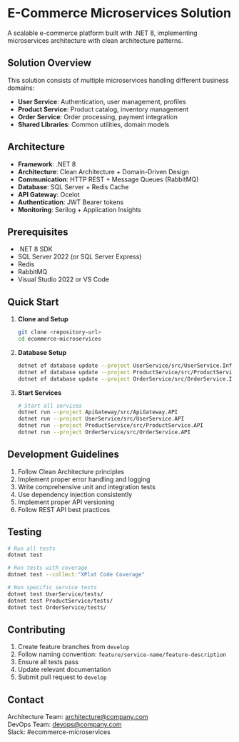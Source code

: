 # E-Commerce Microservices Solution

A scalable e-commerce platform built with .NET 8, implementing microservices architecture with clean architecture patterns.

## Solution Overview

This solution consists of multiple microservices handling different business domains:
- **User Service**: Authentication, user management, profiles
- **Product Service**: Product catalog, inventory management
- **Order Service**: Order processing, payment integration
- **Shared Libraries**: Common utilities, domain models

## Architecture

- **Framework**: .NET 8
- **Architecture**: Clean Architecture + Domain-Driven Design
- **Communication**: HTTP REST + Message Queues (RabbitMQ)
- **Database**: SQL Server + Redis Cache
- **API Gateway**: Ocelot
- **Authentication**: JWT Bearer tokens
- **Monitoring**: Serilog + Application Insights

## Prerequisites

- .NET 8 SDK
- SQL Server 2022 (or SQL Server Express)
- Redis
- RabbitMQ
- Visual Studio 2022 or VS Code

## Quick Start

1. **Clone and Setup**
   ```bash
   git clone <repository-url>
   cd ecommerce-microservices
   ```

2. **Database Setup**
   ```bash
   dotnet ef database update --project UserService/src/UserService.Infrastructure
   dotnet ef database update --project ProductService/src/ProductService.Infrastructure
   dotnet ef database update --project OrderService/src/OrderService.Infrastructure
   ```

3. **Start Services**
   ```bash
   # Start all services
   dotnet run --project ApiGateway/src/ApiGateway.API
   dotnet run --project UserService/src/UserService.API
   dotnet run --project ProductService/src/ProductService.API
   dotnet run --project OrderService/src/OrderService.API
   ```

## Development Guidelines

1. Follow Clean Architecture principles
2. Implement proper error handling and logging
3. Write comprehensive unit and integration tests
4. Use dependency injection consistently
5. Implement proper API versioning
6. Follow REST API best practices

## Testing

```bash
# Run all tests
dotnet test

# Run tests with coverage
dotnet test --collect:"XPlat Code Coverage"

# Run specific service tests
dotnet test UserService/tests/
dotnet test ProductService/tests/
dotnet test OrderService/tests/
```

## Contributing

1. Create feature branches from `develop`
2. Follow naming convention: `feature/service-name/feature-description`
3. Ensure all tests pass
4. Update relevant documentation
5. Submit pull request to `develop`

## Contact

Architecture Team: architecture@company.com  
DevOps Team: devops@company.com  
Slack: #ecommerce-microservices
